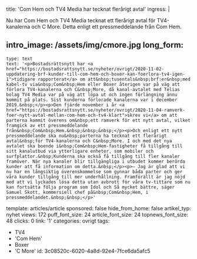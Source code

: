 title: 'Com Hem och TV4 Media har tecknat flerårigt avtal'
ingress: |
  <p>Nu har Com Hem och TV4 Media tecknat ett flerårigt avtal för TV4-kanalerna och C More. Detta enligt ett pressmeddelande från Com Hem.
  </p>
  
intro_image: /assets/img/cmore.jpg
long_form:
  -
    type: text
    text: '<p>Bostadsrättsnytt har <a href="https://bostadsrattsnytt.se/nyheter/ovrigt/2020-11-02-uppdatering-brf-kunder-till-com-hem-och-boxer-kan-foerlora-tv4-igen-1">tidigare rapporterat</a> om att&nbsp;tusentals&nbsp;brf:er&nbsp;med kabel-tv via&nbsp;Com&nbsp;Hem eller Boxer återigen var på väg att förlora TV4-kanalerna och C&nbsp;More, då kanal-avtalet med Telias bolag TV4 Media var på väg att löpa ut och ingen förlängning ännu kommit på plats. Sist kunderna förlorade kanalerna var i december 2019.&nbsp;</p><p>Den fjärde november i år <a href="https://bostadsrattsnytt.se/nyheter/ovrigt/2020-11-04-ramverk-foer-nytt-avtal-mellan-com-hem-och-tv4-klart">skrev vi</a> om att parterna kommit överens om&nbsp;ett ramverk för ett nytt avtal, vilket framgick av ett pressmeddelande från&nbsp;Com&nbsp;Hem.&nbsp;&nbsp;&nbsp;</p><p>Och enligt ett nytt pressmeddelande ska nu&nbsp;parterna ha tecknat ett flerårigt avtal&nbsp;för TV4-kanalerna och C&nbsp;More. I och med det nya avtalet ska boende i&nbsp;Com&nbsp;Hem-fastigheter få tillgång till sitt kanalutbud via ytterligare enheter, som mobiler och surfplattor.&nbsp;Kunderna ska också få tillgång till fler kanaler framöver. När nya kanaler blir tillgängliga i utbudet kommer berörda kunder att få information om detta.&nbsp;</p><p>– Jag är glad att vi nu har en långsiktig överenskommelse som gynnar båda parter och ger våra kunder tillgång till mer underhållning. Framförallt är jag nöjd med att vi lyckades lösa detta utan avbrott för våra tv-tittare som nu kan fortsätta följa program som Idol och Så mycket bättre, säger Samuel Skott, kommersiell chef på&nbsp;Com&nbsp;Hem, i pressmeddelandet.&nbsp;&nbsp;</p>'
template: articles/article
sponsored: false
hide_from_home: false
artikel_typ: nyhet
views: 172
puff_font_size: 24
article_font_size: 24
topnews_font_size: 48
clicks: 0
link: '1'
categories: ovrigt
tags:
  - TV4
  - 'Com Hem'
  - Boxer
  - 'C More'
id: 3c08520c-6020-4a8d-92e4-7fce6da5afc5
